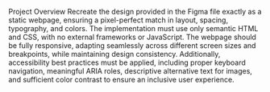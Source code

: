Project Overview
Recreate the design provided in the Figma file exactly as a static webpage, ensuring a pixel-perfect match in layout, spacing, typography, and colors. The implementation must use only semantic HTML and CSS, with no external frameworks or JavaScript. The webpage should be fully responsive, adapting seamlessly across different screen sizes and breakpoints, while maintaining design consistency. Additionally, accessibility best practices must be applied, including proper keyboard navigation, meaningful ARIA roles, descriptive alternative text for images, and sufficient color contrast to ensure an inclusive user experience.

